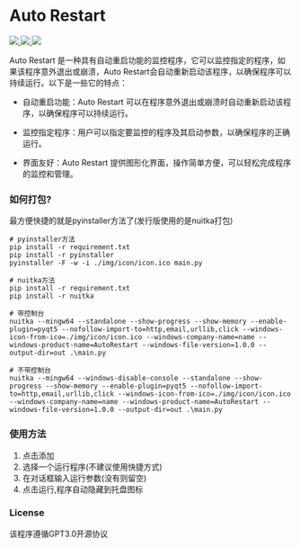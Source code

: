 # Auto Restart 
[![](https://img.shields.io/badge/Python-3.10-blue) ](https://www.python.org/)
[![](https://img.shields.io/badge/PyQt-5.15-green) ](https://doc.qt.io/qt.html#qtforpython)
[![](https://img.shields.io/badge/license-GPL3.0-orange)](https://github.com/ruixiaotian/auto-restart/blob/main/LICENSE)


Auto Restart 是一种具有自动重启功能的监控程序，它可以监控指定的程序，如果该程序意外退出或崩溃，Auto Restart会自动重新启动该程序，以确保程序可以持续运行。以下是一些它的特点：

+ 自动重启功能：Auto Restart 可以在程序意外退出或崩溃时自动重新启动该程序，以确保程序可以持续运行。

+ 监控指定程序：用户可以指定要监控的程序及其启动参数，以确保程序的正确运行。

+ 界面友好：Auto Restart 提供图形化界面，操作简单方便，可以轻松完成程序的监控和管理。


### 如何打包?
最方便快捷的就是pyinstaller方法了(发行版使用的是nuitka打包)

```
# pyinstaller方法
pip install -r requirement.txt
pip install -r pyinstaller
pyinstaller -F -w -i ./img/icon/icon.ico main.py
```
```
# nuitka方法
pip install -r requirement.txt
pip install -r nuitka

# 带控制台
nuitka --mingw64 --standalone --show-progress --show-memory --enable-plugin=pyqt5 --nofollow-import-to=http,email,urllib,click --windows-icon-from-ico=./img/icon/icon.ico --windows-company-name=name --windows-product-name=AutoRestart --windows-file-version=1.0.0 --output-dir=out .\main.py

# 不带控制台
nuitka --mingw64 --windows-disable-console --standalone --show-progress --show-memory --enable-plugin=pyqt5 --nofollow-import-to=http,email,urllib,click --windows-icon-from-ico=./img/icon/icon.ico --windows-company-name=name --windows-product-name=AutoRestart --windows-file-version=1.0.0 --output-dir=out .\main.py
```

### 使用方法
1. 点击添加
2. 选择一个运行程序(不建议使用快捷方式)
3. 在对话框输入运行参数(没有则留空)
4. 点击运行,程序自动隐藏到托盘图标

### License
该程序遵循GPT3.0开源协议
